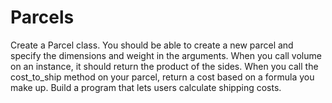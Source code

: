 Parcels
=======

Create a Parcel class.
You should be able to create a new parcel and specify the dimensions and weight in the arguments.
When you call volume on an instance, it should return the product of the sides.
When you call the cost_to_ship method on your parcel, return a cost based on a formula you make up.
Build a program that lets users calculate shipping costs.
